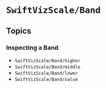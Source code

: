 # ``SwiftVizScale/Band``

## Topics

### Inspecting a Band

- ``SwiftVizScale/Band/higher``
- ``SwiftVizScale/Band/middle``
- ``SwiftVizScale/Band/lower``
- ``SwiftVizScale/Band/value``

